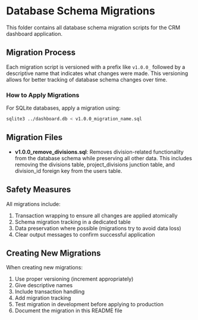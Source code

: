 # Database Schema Migrations

This folder contains all database schema migration scripts for the CRM dashboard application.

## Migration Process

Each migration script is versioned with a prefix like `v1.0.0_` followed by a descriptive name that indicates what changes were made. This versioning allows for better tracking of database schema changes over time.

### How to Apply Migrations

For SQLite databases, apply a migration using:

```bash
sqlite3 ../dashboard.db < v1.0.0_migration_name.sql
```

## Migration Files

- **v1.0.0_remove_divisions.sql**: Removes division-related functionality from the database schema while preserving all other data. This includes removing the divisions table, project_divisions junction table, and division_id foreign key from the users table.

## Safety Measures

All migrations include:

1. Transaction wrapping to ensure all changes are applied atomically
2. Schema migration tracking in a dedicated table
3. Data preservation where possible (migrations try to avoid data loss)
4. Clear output messages to confirm successful application

## Creating New Migrations

When creating new migrations:

1. Use proper versioning (increment appropriately)
2. Give descriptive names
3. Include transaction handling
4. Add migration tracking
5. Test migration in development before applying to production
6. Document the migration in this README file
